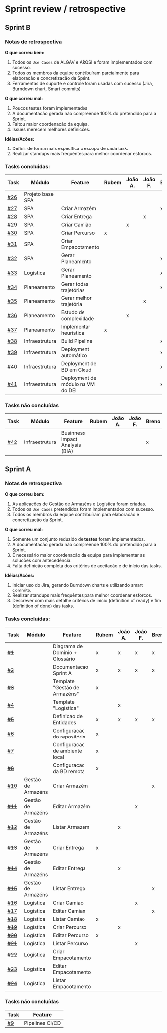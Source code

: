 # Sprint review / retrospective

## Sprint B

### Notas de retrospectiva

**O que correu bem:**
1. Todos os `Use Cases` de ALGAV e ARQSI e  foram implementados com sucesso.  
2. Todos os membros da equipe contribuíram parcialmente para elaboracão e concretizacão da Sprint.  
3. Ferramentas de suporte e controle foram usadas com sucesso (Jira, Burndown chart, Smart commits)  

**O que correu mal:**
1. Poucos testes foram implementados  
2. A documentacão gerada não compreende 100% do pretendido para a Sprint.  
3. Faltou maior coordenacão da equipa.  
4. Issues merecem melhores definicões.  

**Idéias/Acões:**
1. Definir de forma mais específica o escopo de cada task.  
2. Realizar standups mais frequêntes para melhor coordenar esforcos.  

### Tasks concluidas:

| Task                                                        | Módulo           | Feature                           | Rubem | João A. | João F. | Breno | Alex |
| ---                                                         | ---              | ---                               | ---   | ---     | ---     | ---   | ---  |
| [#26](https://bitbucket.org/1180005/sem_5_pi_g80/issues/26) | Projeto base SPA |                                   |       |         |         |       |
| [#27](https://bitbucket.org/1180005/sem_5_pi_g80/issues/27) | SPA              | Criar Armazém                     |       |         |         | x     |      |
| [#28](https://bitbucket.org/1180005/sem_5_pi_g80/issues/28) | SPA              | Criar Entrega                     |       |         | x       |       |      |
| [#29](https://bitbucket.org/1180005/sem_5_pi_g80/issues/29) | SPA              | Criar Camião                      |       | x       |         |       |      |
| [#30](https://bitbucket.org/1180005/sem_5_pi_g80/issues/30) | SPA              | Criar Percurso                    | x     |         |         |       |      |
| [#31](https://bitbucket.org/1180005/sem_5_pi_g80/issues/31) | SPA              | Criar Empacotamento               |       |         |         |       | x    |
| [#32](https://bitbucket.org/1180005/sem_5_pi_g80/issues/32) | SPA              | Gerar Planeamento                 |       |         |         | x     |      |
| [#33](https://bitbucket.org/1180005/sem_5_pi_g80/issues/33) | Logística        | Gerar Planeamento                 |       |         |         | x     |      |
| [#34](https://bitbucket.org/1180005/sem_5_pi_g80/issues/34) | Planeamento      | Gerar todas trajetórias           |       |         |         | x     |      |
| [#35](https://bitbucket.org/1180005/sem_5_pi_g80/issues/35) | Planeamento      | Gerar melhor trajetória           |       |         | x       |       |      |
| [#36](https://bitbucket.org/1180005/sem_5_pi_g80/issues/36) | Planeamento      | Estudo de complexidade            |       | x       |         |       |      |
| [#37](https://bitbucket.org/1180005/sem_5_pi_g80/issues/37) | Planeamento      | Implementar heurística            | x     |         |         |       |      |
| [#38](https://bitbucket.org/1180005/sem_5_pi_g80/issues/38) | Infraestrutura   | Build Pipeline                    |       |         |         | x     |      |
| [#39](https://bitbucket.org/1180005/sem_5_pi_g80/issues/39) | Infraestrutura   | Deployment automático             |       |         |         | x     |      |
| [#40](https://bitbucket.org/1180005/sem_5_pi_g80/issues/40) | Infraestrutura   | Deployment de BD em Cloud         |       |         |         | x     |      |
| [#41](https://bitbucket.org/1180005/sem_5_pi_g80/issues/41) | Infraestrutura   | Deployment de módulo na VM do DEI |       |         |         | x     |      |


### Tasks não concluídas

| Task                                                        | Módulo          | Feature                         | Rubem | João A. | João F. | Breno | Alex |
| ---                                                         | ---             | ---                             | ---   | ---     | ---     | ---   | ---  |
| [#42](https://bitbucket.org/1180005/sem_5_pi_g80/issues/42) | Infraestrutura  | Businness Impact Analysis (BIA) |       |         |         | x     |      |

## Sprint A

### Notas de retrospectiva

**O que correu bem:**
1. As aplicacões de Gestão de Armazéns e Logística foram criadas.  
2. Todos os `Use Cases` pretendidos foram implementados com sucesso.  
3. Todos os membros da equipe contribuíram para elaboracão e concretizacão da Sprint.  

**O que correu mal:**
1. Somente um conjunto reduzido de **testes** foram implementados.  
2. A documentacão gerada não compreende 100% do pretendido para a Sprint.  
3. É necessário maior coordenacão da equipa para implementar as solucões com antecedência.  
4. Falta definicão completa dos critérios de aceitacão e de início das tasks.  

**Idéias/Acões:**
1. Iniciar uso do Jira, gerando Burndown charts e utilizando smart commits.  
2. Realizar standups mais frequêntes para melhor coordenar esforcos.  
3. Descrever com mais detalhe critérios de início (definition of ready) e fim (definition of done) das tasks.  



### Tasks concluidas:

| Task                                                            | Módulo             | Feature                         | Rubem | João A. | João F. | Breno | Alex |
| ---                                                             | ---                | ---                             | ---   | ---     | ---     | ---   | ---  |
| ~~[#1](https://bitbucket.org/1180005/sem_5_pi_g80/issues/1)~~   |                    | Diagrama de Domínio + Glossário | x     | x       | x       | x     | x    |
| ~~[#2](https://bitbucket.org/1180005/sem_5_pi_g80/issues/2)~~   |                    | Documentacao Sprint A           | x     | x       | x       | x     | x    |
| ~~[#3](https://bitbucket.org/1180005/sem_5_pi_g80/issues/3)~~   |                    | Template "Gestão de Armazéns"   | x     |         |         |       |      |
| ~~[#4](https://bitbucket.org/1180005/sem_5_pi_g80/issues/4)~~   |                    | Template "Logística"            |       | x       |         |       |      |
| ~~[#5](https://bitbucket.org/1180005/sem_5_pi_g80/issues/5)~~   |                    | Definicao de Entidades          | x     | x       | x       | x     | x    |
| ~~[#6](https://bitbucket.org/1180005/sem_5_pi_g80/issues/6)~~   |                    | Configuracao do repositório     | x     |         |         |       |      |
| ~~[#7](https://bitbucket.org/1180005/sem_5_pi_g80/issues/7)~~   |                    | Configuracao de ambiente local  | x     |         |         |       |      |
| ~~[#8](https://bitbucket.org/1180005/sem_5_pi_g80/issues/8)~~   |                    | Configuracao da BD remota       | x     |         |         |       |      |
| ~~[#10](https://bitbucket.org/1180005/sem_5_pi_g80/issues/10)~~ | Gestão de Armazéns | Criar Armazém                   |       |         |         | x     |      |
| ~~[#11](https://bitbucket.org/1180005/sem_5_pi_g80/issues/11)~~ | Gestão de Armazéns | Editar Armazém                  |       |         | x       |       |      |
| ~~[#12](https://bitbucket.org/1180005/sem_5_pi_g80/issues/12)~~ | Gestão de Armazéns | Listar Armazém                  |       | x       |         |       |      |
| ~~[#13](https://bitbucket.org/1180005/sem_5_pi_g80/issues/13)~~ | Gestão de Armazéns | Criar Entrega                   | x     |         |         |       |      |
| ~~[#14](https://bitbucket.org/1180005/sem_5_pi_g80/issues/14)~~ | Gestão de Armazéns | Editar Entrega                  |       | x       |         |       |      |
| ~~[#15](https://bitbucket.org/1180005/sem_5_pi_g80/issues/15)~~ | Gestão de Armazéns | Listar Entrega                  |       |         |         | x     |      |
| ~~[#16](https://bitbucket.org/1180005/sem_5_pi_g80/issues/16)~~ | Logística          | Criar Camiao                    |       |         | x       |       |      |
| ~~[#17](https://bitbucket.org/1180005/sem_5_pi_g80/issues/17)~~ | Logística          | Editar Camiao                   |       |         |         | x     |      |
| ~~[#18](https://bitbucket.org/1180005/sem_5_pi_g80/issues/18)~~ | Logística          | Listar Camiao                   | x     |         |         |       |      |
| ~~[#19](https://bitbucket.org/1180005/sem_5_pi_g80/issues/19)~~ | Logística          | Criar Percurso                  |       | x       |         |       |      |
| ~~[#20](https://bitbucket.org/1180005/sem_5_pi_g80/issues/20)~~ | Logística          | Editar Percurso                 | x     |         |         |       |      |
| ~~[#21](https://bitbucket.org/1180005/sem_5_pi_g80/issues/21)~~ | Logística          | Listar Percurso                 |       |         | x       |       |      |
| ~~[#22](https://bitbucket.org/1180005/sem_5_pi_g80/issues/22)~~ | Logística          | Criar Empacotamento             |       |         |         |       | x    |
| ~~[#23](https://bitbucket.org/1180005/sem_5_pi_g80/issues/23)~~ | Logística          | Editar Empacotamento            |       |         |         |       | x    |
| ~~[#24](https://bitbucket.org/1180005/sem_5_pi_g80/issues/24)~~ | Logística          | Listar Empacotamento            |       |         |         |       | x    |

### Tasks não concluídas

| Task                                                      | Feature         |
| ---                                                       | ---             |
| [#9](https://bitbucket.org/1180005/sem_5_pi_g80/issues/9) | Pipelines CI/CD |
